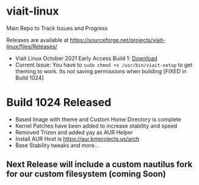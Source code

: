 # viait-linux
Main Repo to Track Issues and Progress 

Releases are available at https://sourceforge.net/projects/viait-linux/files/Releases/

- Viait Linux October 2021 Early Access Build 1: [Download](https://sourceforge.net/projects/viait-linux/files/Releases/)
- Current Issue: You have to `sudo chmod +x /usr/bin/viait-setup` to get theming to work. Its not saving permissions when building [FIXED in Build 1024]

# Build 1024 Released
- Based Image with theme and Custom Home Directory is complete
- Kernel Patches have been added to increase stability and speed
- Removed Trizen and added yay as AUR Helper
- Install AUR Host is https://aur.kmprojects.us/arch
- Base Stability tweaks and more...

## Next Release will include a custom nautilus fork for our custom filesystem (coming Soon)
